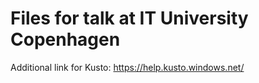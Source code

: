 # Files for talk at IT University Copenhagen

Additional link for Kusto: https://help.kusto.windows.net/
